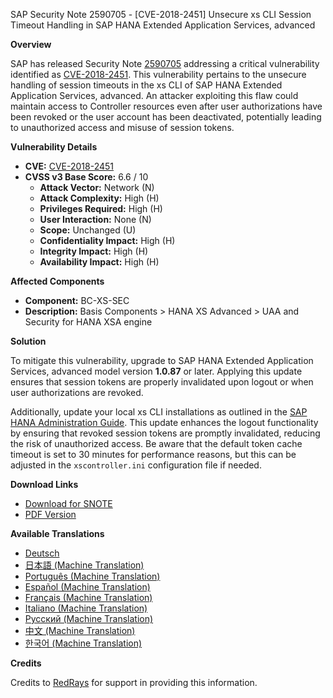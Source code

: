 SAP Security Note 2590705 - [CVE-2018-2451] Unsecure xs CLI Session Timeout Handling in SAP HANA Extended Application Services, advanced

**Overview**

SAP has released Security Note [2590705](https://me.sap.com/notes/2590705) addressing a critical vulnerability identified as [CVE-2018-2451](https://cve.mitre.org/cgi-bin/cvename.cgi?name=CVE-2018-2451). This vulnerability pertains to the unsecure handling of session timeouts in the xs CLI of SAP HANA Extended Application Services, advanced. An attacker exploiting this flaw could maintain access to Controller resources even after user authorizations have been revoked or the user account has been deactivated, potentially leading to unauthorized access and misuse of session tokens.

**Vulnerability Details**

- **CVE:** [CVE-2018-2451](https://cve.mitre.org/cgi-bin/cvename.cgi?name=CVE-2018-2451)
- **CVSS v3 Base Score:** 6.6 / 10
  - **Attack Vector:** Network (N)
  - **Attack Complexity:** High (H)
  - **Privileges Required:** High (H)
  - **User Interaction:** None (N)
  - **Scope:** Unchanged (U)
  - **Confidentiality Impact:** High (H)
  - **Integrity Impact:** High (H)
  - **Availability Impact:** High (H)

**Affected Components**

- **Component:** BC-XS-SEC
- **Description:** Basis Components > HANA XS Advanced > UAA and Security for HANA XSA engine

**Solution**

To mitigate this vulnerability, upgrade to SAP HANA Extended Application Services, advanced model version **1.0.87** or later. Applying this update ensures that session tokens are properly invalidated upon logout or when user authorizations are revoked.

Additionally, update your local xs CLI installations as outlined in the [SAP HANA Administration Guide](https://me.sap.com/servicessupport/knowledge/notes/2590705/SAP%20HANA%20Administration%20Guide). This update enhances the logout functionality by ensuring that revoked session tokens are promptly invalidated, reducing the risk of unauthorized access. Be aware that the default token cache timeout is set to 30 minutes for performance reasons, but this can be adjusted in the `xscontroller.ini` configuration file if needed.

**Download Links**

- [Download for SNOTE](https://notesdownloads.sap.com/note/0040000001608282018)
- [PDF Version](https://userapps.support.sap.com/sap/support/sfm/notes/print/0002590705?language=en-US&token=774049D7664006AEFA96EB9893B80F6E)

**Available Translations**

- [Deutsch](https://me.sap.com/notes/0002590705/D)
- [日本語 (Machine Translation)](https://me.sap.com/notes/0002590705/J)
- [Português (Machine Translation)](https://me.sap.com/notes/0002590705/P)
- [Español (Machine Translation)](https://me.sap.com/notes/0002590705/S)
- [Français (Machine Translation)](https://me.sap.com/notes/0002590705/F)
- [Italiano (Machine Translation)](https://me.sap.com/notes/0002590705/I)
- [Русский (Machine Translation)](https://me.sap.com/notes/0002590705/R)
- [中文 (Machine Translation)](https://me.sap.com/notes/0002590705/1)
- [한국어 (Machine Translation)](https://me.sap.com/notes/0002590705/3)

**Credits**

Credits to [RedRays](https://redrays.io) for support in providing this information.